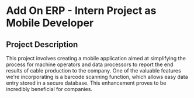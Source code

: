 # Add On ERP - Intern Project as Mobile Developer

## Project Description
This project involves creating a mobile application aimed at simplifying the process for machine operators and data processors to report the end results of cable production to the company. One of the valuable features we're incorporating is a barcode scanning function, which allows easy data entry stored in a secure database. This enhancement proves to be incredibly beneficial for companies. 